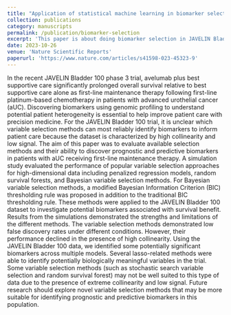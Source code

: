```yaml
---
title: "Application of statistical machine learning in biomarker selection"
collection: publications
category: manuscripts
permalink: /publication/biomarker-selection
excerpt: 'This paper is about doing biomarker selection in JAVELIN Bladder 100 phase 3 trial data'
date: 2023-10-26
venue: 'Nature Scientific Reports'
paperurl: 'https://www.nature.com/articles/s41598-023-45323-9'
---
```


In the recent JAVELIN Bladder 100 phase 3 trial, avelumab plus best supportive care significantly prolonged overall survival relative to best supportive care alone as first-line maintenance therapy following first-line platinum-based chemotherapy in patients with advanced urothelial cancer (aUC). Discovering biomarkers using genomic profiling to understand potential patient heterogeneity is essential to help improve patient care with precision medicine. For the JAVELIN Bladder 100 trial, it is unclear which variable selection methods can most reliably identify biomarkers to inform patient care because the dataset is characterized by high collinearity and low signal. The aim of this paper was to evaluate available selection methods and their ability to discover prognostic and predictive biomarkers in patients with aUC receiving first-line maintenance therapy. A simulation study evaluated the performance of popular variable selection approaches for high-dimensional data including penalized regression models, random survival forests, and Bayesian variable selection methods. For Bayesian variable selection methods, a modified Bayesian Information Criterion (BIC) thresholding rule was proposed in addition to the traditional BIC thresholding rule. These methods were applied to the JAVELIN Bladder 100 dataset to investigate potential biomarkers associated with survival benefit. Results from the simulations demonstrated the strengths and limitations of the different methods. The variable selection methods demonstrated low false discovery rates under different conditions. However, their performance declined in the presence of high collinearity. Using the JAVELIN Bladder 100 data, we identified some potentially significant biomarkers across multiple models. Several lasso-related methods were able to identify potentially biologically meaningful variables in the trial. Some variable selection methods (such as stochastic search variable selection and random survival forest) may not be well suited to this type of data due to the presence of extreme collinearity and low signal. Future research should explore novel variable selection methods that may be more suitable for identifying prognostic and predictive biomarkers in this population.

